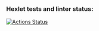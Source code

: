 ### Hexlet tests and linter status:
[![Actions Status](https://github.com/Out0fName/python-project-49/actions/workflows/hexlet-check.yml/badge.svg)](https://github.com/Out0fName/python-project-49/actions)